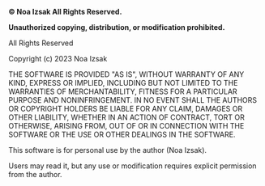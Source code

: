 **© Noa Izsak All Rights Reserved.**

**Unauthorized copying, distribution, or modification prohibited.**


All Rights Reserved

Copyright (c) 2023 Noa Izsak

THE SOFTWARE IS PROVIDED "AS IS", WITHOUT WARRANTY OF ANY KIND, EXPRESS OR
IMPLIED, INCLUDING BUT NOT LIMITED TO THE WARRANTIES OF MERCHANTABILITY,
FITNESS FOR A PARTICULAR PURPOSE AND NONINFRINGEMENT. 
IN NO EVENT SHALL THE AUTHORS OR COPYRIGHT HOLDERS BE LIABLE FOR ANY CLAIM, 
DAMAGES OR OTHER LIABILITY, WHETHER IN AN ACTION OF CONTRACT, TORT OR OTHERWISE, ARISING FROM,
OUT OF OR IN CONNECTION WITH THE SOFTWARE OR THE USE OR OTHER DEALINGS IN
THE SOFTWARE.

This software is for personal use by the author (Noa Izsak). 

Users may read it, but any use or modification requires explicit permission from the author. 
